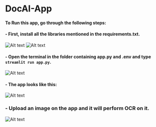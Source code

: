 # DocAI-App
#### To Run this app, go through the following steps:
#### - First, install all the libraries mentioned in the requirements.txt.
![Alt text](<\image\Screenshot (181).png>)
![Alt text](<\image\Screenshot (182).png>)
#### - Open the terminal in the folder containing app.py and .env and type `streamlit run app.py`.
![Alt text](<\image\Screenshot (183).png>)
#### - The app looks like this:
![Alt text](<\image\Screenshot (184).png>)
### - Upload an image on the app and it will perform OCR on it.
![Alt text](<\image\Screenshot (187).png>)